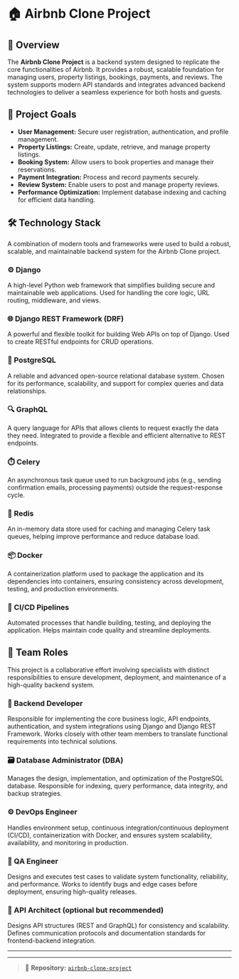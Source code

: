# 🏠 Airbnb Clone Project

## 🚀 Overview

The **Airbnb Clone Project** is a backend system designed to replicate the core functionalities of Airbnb. It provides a robust, scalable foundation for managing users, property listings, bookings, payments, and reviews. The system supports modern API standards and integrates advanced backend technologies to deliver a seamless experience for both hosts and guests.

## 🎯 Project Goals

- **User Management:** Secure user registration, authentication, and profile management.
- **Property Listings:** Create, update, retrieve, and manage property listings.
- **Booking System:** Allow users to book properties and manage their reservations.
- **Payment Integration:** Process and record payments securely.
- **Review System:** Enable users to post and manage property reviews.
- **Performance Optimization:** Implement database indexing and caching for efficient data handling.

## 🛠️ Technology Stack

A combination of modern tools and frameworks were used to build a robust, scalable, and maintainable backend system for the Airbnb Clone project.

### ⚙️ Django
A high-level Python web framework that simplifies building secure and maintainable web applications. Used for handling the core logic, URL routing, middleware, and views.

### 🌐 Django REST Framework (DRF)
A powerful and flexible toolkit for building Web APIs on top of Django. Used to create RESTful endpoints for CRUD operations.

### 🐘 PostgreSQL
A reliable and advanced open-source relational database system. Chosen for its performance, scalability, and support for complex queries and data relationships.

### 🔍 GraphQL
A query language for APIs that allows clients to request exactly the data they need. Integrated to provide a flexible and efficient alternative to REST endpoints.

### ⏱️ Celery
An asynchronous task queue used to run background jobs (e.g., sending confirmation emails, processing payments) outside the request-response cycle.

### 🧠 Redis
An in-memory data store used for caching and managing Celery task queues, helping improve performance and reduce database load.

### 📦 Docker
A containerization platform used to package the application and its dependencies into containers, ensuring consistency across development, testing, and production environments.

### 🔁 CI/CD Pipelines
Automated processes that handle building, testing, and deploying the application. Helps maintain code quality and streamline deployments.


## 👥 Team Roles

This project is a collaborative effort involving specialists with distinct responsibilities to ensure development, deployment, and maintenance of a high-quality backend system.

### 🧠 Backend Developer
Responsible for implementing the core business logic, API endpoints, authentication, and system integrations using Django and Django REST Framework. Works closely with other team members to translate functional requirements into technical solutions.

### 🗃️ Database Administrator (DBA)
Manages the design, implementation, and optimization of the PostgreSQL database. Responsible for indexing, query performance, data integrity, and backup strategies.

### ⚙️ DevOps Engineer
Handles environment setup, continuous integration/continuous deployment (CI/CD), containerization with Docker, and ensures system scalability, availability, and monitoring in production.

### 🧪 QA Engineer
Designs and executes test cases to validate system functionality, reliability, and performance. Works to identify bugs and edge cases before deployment, ensuring high-quality releases.

### 📡 API Architect (optional but recommended)
Designs API structures (REST and GraphQL) for consistency and scalability. Defines communication protocols and documentation standards for frontend-backend integration.

---


---

> 📁 **Repository:** [`airbnb-clone-project`](https://github.com/matidzatshepo/airbnb-clone-project)

